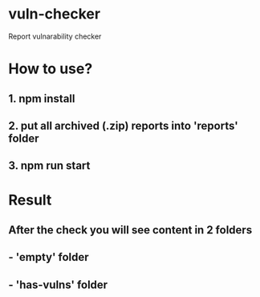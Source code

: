 # vuln-checker
Report vulnarability checker

# How to use? 

## 1. npm install
## 2. put all archived (.zip) reports into 'reports' folder
## 3. npm run start

# Result
## After the check you will see content in 2 folders
## - 'empty' folder 
## - 'has-vulns' folder